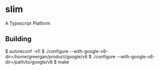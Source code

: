# slim
A Typescript Platform

## Building
$ autoreconf -vfi
$ ./configure --with-google-v8-dir=/home/greergan/product/google/v8
$ ./configure --with-google-v8-dir=/path/to/google/v8
$ make